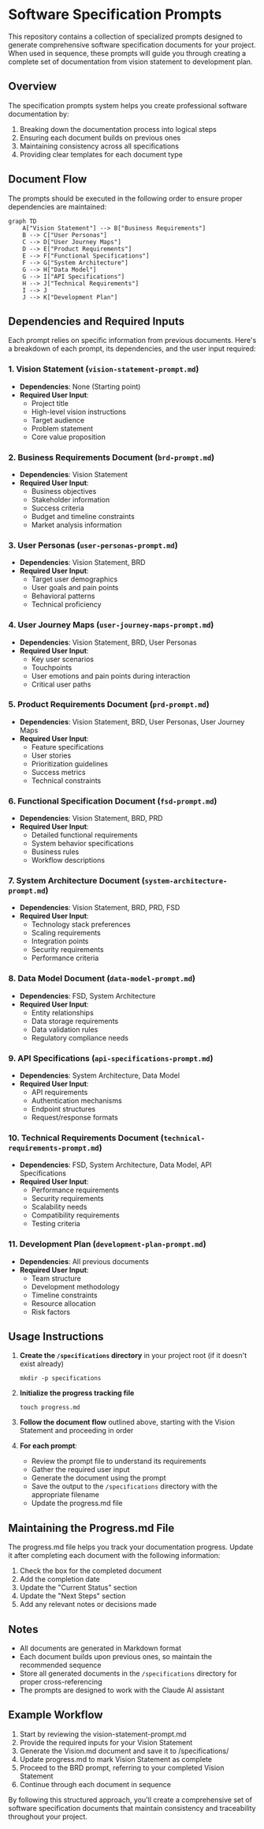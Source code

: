 # Software Specification Prompts

This repository contains a collection of specialized prompts designed to generate comprehensive software specification documents for your project. When used in sequence, these prompts will guide you through creating a complete set of documentation from vision statement to development plan.

## Overview

The specification prompts system helps you create professional software documentation by:

1. Breaking down the documentation process into logical steps
2. Ensuring each document builds on previous ones
3. Maintaining consistency across all specifications
4. Providing clear templates for each document type

## Document Flow

The prompts should be executed in the following order to ensure proper dependencies are maintained:

```mermaid
graph TD
    A["Vision Statement"] --> B["Business Requirements"]
    B --> C["User Personas"]
    C --> D["User Journey Maps"]
    D --> E["Product Requirements"]
    E --> F["Functional Specifications"]
    F --> G["System Architecture"]
    G --> H["Data Model"]
    G --> I["API Specifications"]
    H --> J["Technical Requirements"]
    I --> J
    J --> K["Development Plan"]
```

## Dependencies and Required Inputs

Each prompt relies on specific information from previous documents. Here's a breakdown of each prompt, its dependencies, and the user input required:

### 1. Vision Statement (`vision-statement-prompt.md`)
- **Dependencies**: None (Starting point)
- **Required User Input**: 
  - Project title
  - High-level vision instructions
  - Target audience
  - Problem statement
  - Core value proposition

### 2. Business Requirements Document (`brd-prompt.md`)
- **Dependencies**: Vision Statement
- **Required User Input**:
  - Business objectives
  - Stakeholder information
  - Success criteria
  - Budget and timeline constraints
  - Market analysis information

### 3. User Personas (`user-personas-prompt.md`)
- **Dependencies**: Vision Statement, BRD
- **Required User Input**:
  - Target user demographics
  - User goals and pain points
  - Behavioral patterns
  - Technical proficiency

### 4. User Journey Maps (`user-journey-maps-prompt.md`)
- **Dependencies**: Vision Statement, BRD, User Personas
- **Required User Input**:
  - Key user scenarios
  - Touchpoints
  - User emotions and pain points during interaction
  - Critical user paths

### 5. Product Requirements Document (`prd-prompt.md`)
- **Dependencies**: Vision Statement, BRD, User Personas, User Journey Maps
- **Required User Input**:
  - Feature specifications
  - User stories
  - Prioritization guidelines
  - Success metrics
  - Technical constraints

### 6. Functional Specification Document (`fsd-prompt.md`)
- **Dependencies**: Vision Statement, BRD, PRD
- **Required User Input**:
  - Detailed functional requirements
  - System behavior specifications
  - Business rules
  - Workflow descriptions

### 7. System Architecture Document (`system-architecture-prompt.md`)
- **Dependencies**: Vision Statement, BRD, PRD, FSD
- **Required User Input**:
  - Technology stack preferences
  - Scaling requirements
  - Integration points
  - Security requirements
  - Performance criteria

### 8. Data Model Document (`data-model-prompt.md`)
- **Dependencies**: FSD, System Architecture
- **Required User Input**:
  - Entity relationships
  - Data storage requirements
  - Data validation rules
  - Regulatory compliance needs

### 9. API Specifications (`api-specifications-prompt.md`)
- **Dependencies**: System Architecture, Data Model
- **Required User Input**:
  - API requirements
  - Authentication mechanisms
  - Endpoint structures
  - Request/response formats

### 10. Technical Requirements Document (`technical-requirements-prompt.md`)
- **Dependencies**: FSD, System Architecture, Data Model, API Specifications
- **Required User Input**:
  - Performance requirements
  - Security requirements
  - Scalability needs
  - Compatibility requirements
  - Testing criteria

### 11. Development Plan (`development-plan-prompt.md`)
- **Dependencies**: All previous documents
- **Required User Input**:
  - Team structure
  - Development methodology
  - Timeline constraints
  - Resource allocation
  - Risk factors

## Usage Instructions

1. **Create the `/specifications` directory** in your project root (if it doesn't exist already)
   ```
   mkdir -p specifications
   ```

2. **Initialize the progress tracking file**
   ```
   touch progress.md
   ```

3. **Follow the document flow** outlined above, starting with the Vision Statement and proceeding in order

4. **For each prompt**:
   - Review the prompt file to understand its requirements
   - Gather the required user input
   - Generate the document using the prompt
   - Save the output to the `/specifications` directory with the appropriate filename
   - Update the progress.md file

## Maintaining the Progress.md File

The progress.md file helps you track your documentation progress. Update it after completing each document with the following information:

1. Check the box for the completed document
2. Add the completion date
3. Update the "Current Status" section
4. Update the "Next Steps" section
5. Add any relevant notes or decisions made

## Notes

- All documents are generated in Markdown format
- Each document builds upon previous ones, so maintain the recommended sequence
- Store all generated documents in the `/specifications` directory for proper cross-referencing
- The prompts are designed to work with the Claude AI assistant

## Example Workflow

1. Start by reviewing the vision-statement-prompt.md
2. Provide the required inputs for your Vision Statement
3. Generate the Vision.md document and save it to /specifications/
4. Update progress.md to mark Vision Statement as complete
5. Proceed to the BRD prompt, referring to your completed Vision Statement
6. Continue through each document in sequence

By following this structured approach, you'll create a comprehensive set of software specification documents that maintain consistency and traceability throughout your project.
